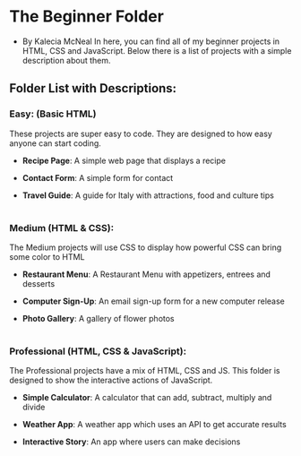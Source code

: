 # The Beginner Folder 
- By Kalecia McNeal 
In here, you can find all of my beginner projects in HTML, CSS and JavaScript. Below there is a list of projects with a simple description about them. 

## Folder List with Descriptions:

### Easy: (Basic HTML)
These projects are super easy to code. They are designed to how easy anyone can start coding.

- <strong>Recipe Page</strong>: A simple web page that displays a recipe 

- <strong>Contact Form</strong>: A simple form for contact 

- <strong>Travel Guide</strong>: A guide for Italy with attractions, food and culture tips 
<br> <br>

### Medium (HTML & CSS):
The Medium projects will use CSS to display how powerful CSS can bring some color to HTML

- <strong>Restaurant Menu</strong>: A Restaurant Menu with appetizers, entrees and desserts

- <strong>Computer Sign-Up</strong>: An email sign-up form for a new computer release 

- <strong>Photo Gallery</strong>: A gallery of flower photos 
<br> <br>

### Professional (HTML, CSS & JavaScript):
The Professional projects have a mix of HTML, CSS and JS. This folder is designed to show the interactive actions of JavaScript. 

- <strong>Simple Calculator</strong>: A calculator that can add, subtract, multiply and divide

- <strong>Weather App</strong>: A weather app which uses an API to get accurate results 

- <strong>Interactive Story</strong>: An app where users can make decisions 
